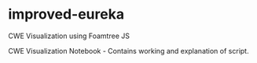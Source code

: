 # improved-eureka

CWE Visualization using Foamtree JS

CWE Visualization Notebook - Contains working and explanation of script.
